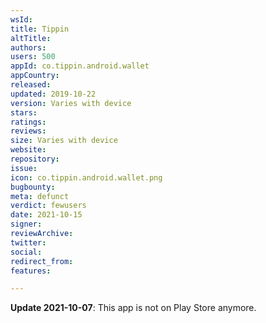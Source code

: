 ```yaml
---
wsId: 
title: Tippin
altTitle: 
authors: 
users: 500
appId: co.tippin.android.wallet
appCountry: 
released: 
updated: 2019-10-22
version: Varies with device
stars: 
ratings: 
reviews: 
size: Varies with device
website: 
repository: 
issue: 
icon: co.tippin.android.wallet.png
bugbounty: 
meta: defunct
verdict: fewusers
date: 2021-10-15
signer: 
reviewArchive: 
twitter: 
social: 
redirect_from: 
features: 

---
```


**Update 2021-10-07**: This app is not on Play Store anymore.
